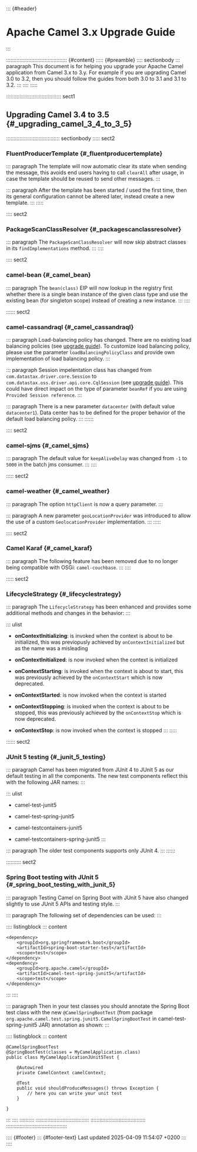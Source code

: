 ::: {#header}
# Apache Camel 3.x Upgrade Guide
:::

::::::::::::::::::::::::::::::::::::::::: {#content}
::::: {#preamble}
:::: sectionbody
::: paragraph
This document is for helping you upgrade your Apache Camel application
from Camel 3.x to 3.y. For example if you are upgrading Camel 3.0 to
3.2, then you should follow the guides from both 3.0 to 3.1 and 3.1 to
3.2.
:::
::::
:::::

::::::::::::::::::::::::::::::::::::: sect1
## Upgrading Camel 3.4 to 3.5 {#_upgrading_camel_3_4_to_3_5}

:::::::::::::::::::::::::::::::::::: sectionbody
::::: sect2
### FluentProducerTemplate {#_fluentproducertemplate}

::: paragraph
The template will now automatic clear its state when sending the
message, this avoids end users having to call `clearAll` after usage, in
case the template should be reused to send other messages.
:::

::: paragraph
After the template has been started / used the first time, then its
general configuration cannot be altered later, instead create a new
template.
:::
:::::

:::: sect2
### PackageScanClassResolver {#_packagescanclassresolver}

::: paragraph
The `PackageScanClassResolver` will now skip abstract classes in its
`findImplementations` method.
:::
::::

:::: sect2
### camel-bean {#_camel_bean}

::: paragraph
The `bean(class)` EIP will now lookup in the registry first whether
there is a single bean instance of the given class type and use the
existing bean (for singleton scope) instead of creating a new instance.
:::
::::

:::::: sect2
### camel-cassandraql {#_camel_cassandraql}

::: paragraph
Load-balancing policy has changed. There are no existing load balancing
policies (see [upgrade
guide](https://docs.datastax.com/en/developer/java-driver/4.3/upgrade_guide/#load-balancing-policy)).
To customize load balancing policy, please use the parameter
`loadBalancingPolicyClass` and provide own implementation of load
balancing policy.
:::

::: paragraph
Session impelentation class has changed from
`com.datastax.driver.core.Session` to
`com.datastax.oss.driver.api.core.CqlSession` (see [upgrade
guide](https://docs.datastax.com/en/developer/java-driver/4.3/upgrade_guide/#session)).
This could have direct impact on the type of parameter `beanRef` if you
are using `Provided Session reference`.
:::

::: paragraph
There is a new parameter `datacenter` (with default value
`datacenter1`). Data center has to be defined for the proper behavior of
the default load balancing policy.
:::
::::::

:::: sect2
### camel-sjms {#_camel_sjms}

::: paragraph
The default value for `keepAliveDelay` was changed from `-1` to `5000`
in the batch jms consumer.
:::
::::

::::: sect2
### camel-weather {#_camel_weather}

::: paragraph
The option `httpClient` is now a query parameter.
:::

::: paragraph
A new parameter `geoLocationProvider` was introduced to allow the use of
a custom `GeolocationProvider` implementation.
:::
:::::

:::: sect2
### Camel Karaf {#_camel_karaf}

::: paragraph
The following feature has been removed due to no longer being compatible
with OSGi: `camel-couchbase`.
:::
::::

::::: sect2
### LifecycleStrategy {#_lifecyclestrategy}

::: paragraph
The `LifecycleStrategy` has been enhanced and provides some additional
methods and changes in the behavior:
:::

::: ulist
- **onContextInitializing**: is invoked when the context is about to be
  initialized, this was previopusly achieved by `onContextInitialized`
  but as the name was a misleading

- **onContextInitialized**: is now invoked when the context is
  initialized

- **onContextStarting**: is invoked when the context is about to start,
  this was previously achieved by the `onContextStart` which is now
  deprecated.

- **onContextStarted**: is now invoked when the context is started

- **onContextStopping**: is invoked when the context is about to be
  stopped, this was previously achieved by the `onContextStop` which is
  now deprecated.

- **onContextStop**: is now invoked when the context is stopped
:::
:::::

:::::: sect2
### JUnit 5 testing {#_junit_5_testing}

::: paragraph
Camel has been migrated from JUnit 4 to JUnit 5 as our default testing
in all the components. The new test components reflect this with the
following JAR names:
:::

::: ulist
- camel-test-junit5

- camel-test-spring-junit5

- camel-testcontainers-junit5

- camel-testcontainers-spring-junit5
:::

::: paragraph
The older test components supports only JUnit 4.
:::
::::::

:::::::::: sect2
### Spring Boot testing with JUnit 5 {#_spring_boot_testing_with_junit_5}

::: paragraph
Testing Camel on Spring Boot with JUnit 5 have also changed slightly to
use JUnit 5 APIs and testing style.
:::

::: paragraph
The following set of dependencies can be used:
:::

:::: listingblock
::: content
``` highlight
<dependency>
    <groupId>org.springframework.boot</groupId>
    <artifactId>spring-boot-starter-test</artifactId>
    <scope>test</scope>
</dependency>
<dependency>
    <groupId>org.apache.camel</groupId>
    <artifactId>camel-test-spring-junit5</artifactId>
    <scope>test</scope>
</dependency>
```
:::
::::

::: paragraph
Then in your test classes you should annotate the Spring Boot test class
with the new `@CamelSpringBootTest` (from package
`org.apache.camel.test.spring.junit5.CamelSpringBootTest` in
camel-test-spring-junit5 JAR) annotation as shown:
:::

:::: listingblock
::: content
``` highlight
@CamelSpringBootTest
@SpringBootTest(classes = MyCamelApplication.class)
public class MyCamelApplicationJUnit5Test {

    @Autowired
    private CamelContext camelContext;

    @Test
    public void shouldProduceMessages() throws Exception {
        // here you can write your unit test
    }

}
```
:::
::::
::::::::::
::::::::::::::::::::::::::::::::::::
:::::::::::::::::::::::::::::::::::::
:::::::::::::::::::::::::::::::::::::::::

:::: {#footer}
::: {#footer-text}
Last updated 2025-04-09 11:54:07 +0200
:::
::::
